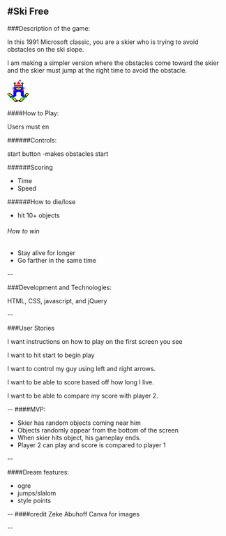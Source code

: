 
#Ski Free  
--

###Description of the game:

In this 1991 Microsoft classic, you are a skier who is trying to avoid obstacles on the ski slope. 

 I am making a simpler version where the obstacles come toward the skier and the skier must jump at the right time to avoid the obstacle. 

 ![Screenshot](./skier.png)

####How to Play: 

Users must en

######Controls:

start button 
	-makes obstacles start 	


######Scoring
- Time
- Speed


######How to die/lose
- hit 10+ objects

###### How to win
- Stay alive for longer
- Go farther in the same time 


--

###Development and Technologies: 

<p> HTML, CSS, javascript, and jQuery </p>

--

###User Stories

I want instructions on how to play on the first screen you see

I want to hit start to begin play

I want to control my guy using left and right arrows.

I want to be able to score based off how long I live.

I want to be able to compare my score with player 2.


--
####MVP:

- Skier has random objects coming near him 
- Objects randomly appear from the bottom of the screen
- When skier hits object, his gameplay ends. 
- Player 2 can play and score is compared to player 1

--


####Dream features:
- ogre
- jumps/slalom
- style points


--
####credit
Zeke Abuhoff
Canva for images 



--





